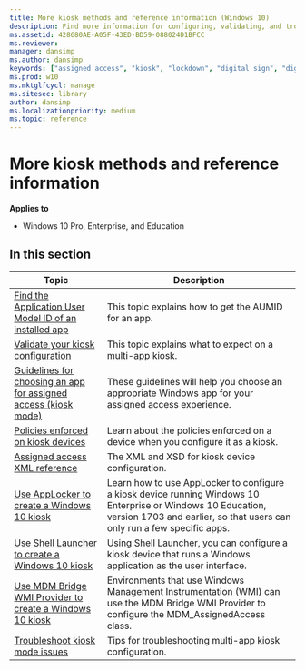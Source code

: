 ```yaml
---
title: More kiosk methods and reference information (Windows 10)
description: Find more information for configuring, validating, and troubleshooting kiosk configuration.
ms.assetid: 428680AE-A05F-43ED-BD59-088024D1BFCC
ms.reviewer: 
manager: dansimp
ms.author: dansimp
keywords: ["assigned access", "kiosk", "lockdown", "digital sign", "digital signage"]
ms.prod: w10
ms.mktglfcycl: manage
ms.sitesec: library
author: dansimp
ms.localizationpriority: medium
ms.topic: reference
---
```


# More kiosk methods and reference information


**Applies to**

-   Windows 10 Pro, Enterprise, and Education


## In this section

Topic | Description
--- | ---
[Find the Application User Model ID of an installed app](find-the-application-user-model-id-of-an-installed-app.md) | This topic explains how to get the AUMID for an app.
[Validate your kiosk configuration](kiosk-validate.md) | This topic explains what to expect on a multi-app kiosk.
[Guidelines for choosing an app for assigned access (kiosk mode)](guidelines-for-assigned-access-app.md) | These guidelines will help you choose an appropriate Windows app for your assigned access experience.
[Policies enforced on kiosk devices](kiosk-policies.md) | Learn about the policies enforced on a device when you configure it as a kiosk.
[Assigned access XML reference](kiosk-xml.md) | The XML and XSD for kiosk device configuration.
[Use AppLocker to create a Windows 10 kiosk](lock-down-windows-10-applocker.md) | Learn how to use AppLocker to configure a kiosk device running Windows 10 Enterprise or Windows 10 Education, version 1703 and earlier, so that users can only run a few specific apps.
[Use Shell Launcher to create a Windows 10 kiosk](kiosk-shelllauncher.md) |  Using Shell Launcher, you can configure a kiosk device that runs a Windows application as the user interface.
[Use MDM Bridge WMI Provider to create a Windows 10 kiosk](kiosk-mdm-bridge.md) | Environments that use Windows Management Instrumentation (WMI) can use the MDM Bridge WMI Provider to configure the MDM_AssignedAccess class.
[Troubleshoot kiosk mode issues](kiosk-troubleshoot.md) | Tips for troubleshooting multi-app kiosk configuration.




